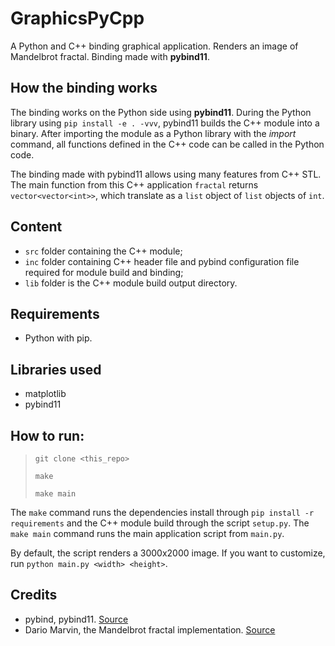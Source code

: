 # GraphicsPyCpp

A Python and C++ binding graphical application. Renders an image of Mandelbrot fractal. Binding made with **pybind11**.

## How the binding works

The binding works on the Python side using **pybind11**. During the Python library using `pip install -e . -vvv`, pybind11 builds the C++ module into a binary. After importing the module as a Python library with the *import* command, all functions defined in the C++ code can be called in the Python code.

The binding made with pybind11 allows using many features from C++ STL. The main function from this C++ application `fractal` returns `vector<vector<int>>`, which translate as a `list` object of `list` objects of `int`.

## Content
* `src` folder containing the C++ module;
* `inc` folder containing C++ header file and pybind configuration file required for module build and binding;
* `lib` folder is the C++ module build output directory.

## Requirements
* Python with pip.

## Libraries used
* matplotlib
* pybind11

## How to run:
> `git clone <this_repo>`
>
> `make`
>
> `make main`

The `make` command runs the dependencies install through `pip install -r requirements` and the C++ module build through the script `setup.py`. The `make main` command runs the main application script from `main.py`.

By default, the script renders a 3000x2000 image. If you want to customize, run `python main.py <width> <height>`.

## Credits
* pybind, pybind11. [Source](https://github.com/pybind/pybind11)
* Dario Marvin, the Mandelbrot fractal implementation. [Source](https://github.com/dario-marvin/Mandelbrot)